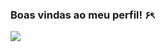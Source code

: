 ### Boas vindas ao meu perfil! ۶ৎ

  ![]([https://media1.tenor.com/m/taCom2k_bUEAAAAd/toji-toji-fushiguro.gif](https://img1.picmix.com/output/pic/normal/0/5/9/2/11492950_fbeed.gif))
